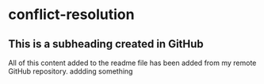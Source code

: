 # conflict-resolution

## This is a subheading created in GitHub

All of this content added to the readme file has been added from my remote GitHub repository.
addding something
